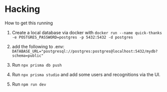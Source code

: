 # Hacking

How to get this running

1. Create a local database via docker with `docker run --name quick-thanks -e POSTGRES_PASSWORD=postgres -p 5432:5432 -d postgres`

2. add the following to .env: `DATABASE_URL="postgresql://postgres:postgres@localhost:5432/mydb?schema=public"`

3. Run `npx prisma db push`

4. Run `npx prisma studio` and add some users and recognitions via the UI.

5. Run `npm run dev`
